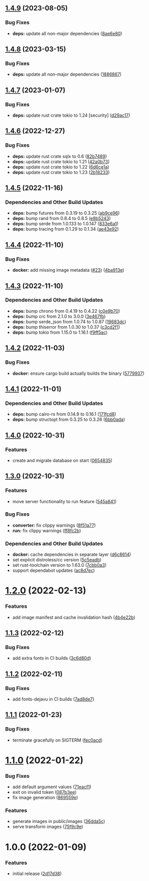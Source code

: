 ## [1.4.9](https://github.com/vtavernier/utc-telegram-bot/compare/v1.4.8...v1.4.9) (2023-08-05)


### Bug Fixes

* **deps:** update all non-major dependencies ([8ae6e80](https://github.com/vtavernier/utc-telegram-bot/commit/8ae6e801c93f2383de62cf2df1b7dad1b0035fa8))

## [1.4.8](https://github.com/vtavernier/utc-telegram-bot/compare/v1.4.7...v1.4.8) (2023-03-15)


### Bug Fixes

* **deps:** update all non-major dependencies ([1886867](https://github.com/vtavernier/utc-telegram-bot/commit/18868672c7c13304af2487d199c985efce86e362))

## [1.4.7](https://github.com/vtavernier/utc-telegram-bot/compare/v1.4.6...v1.4.7) (2023-01-07)


### Bug Fixes

* **deps:** update rust crate tokio to 1.24 [security] ([d29ac17](https://github.com/vtavernier/utc-telegram-bot/commit/d29ac177b1aa10cf028ddc97bacb861fed8d1cd0))

## [1.4.6](https://github.com/vtavernier/utc-telegram-bot/compare/v1.4.5...v1.4.6) (2022-12-27)


### Bug Fixes

* **deps:** update rust crate sqlx to 0.6 ([82b7489](https://github.com/vtavernier/utc-telegram-bot/commit/82b7489e79f11807340e9184b0ceeb46085429cf))
* **deps:** update rust crate tokio to 1.21 ([42a0b73](https://github.com/vtavernier/utc-telegram-bot/commit/42a0b731bd8f090131a20a3989acf6bda87f497c))
* **deps:** update rust crate tokio to 1.22 ([6d6ce1a](https://github.com/vtavernier/utc-telegram-bot/commit/6d6ce1a5b9fbfa9d9ef3cf2c541feb9e84e50bd8))
* **deps:** update rust crate tokio to 1.23 ([2b18233](https://github.com/vtavernier/utc-telegram-bot/commit/2b182335a4ba1c116b54fb3b7d0195f2cac7e72d))

## [1.4.5](https://github.com/vtavernier/utc-telegram-bot/compare/v1.4.4...v1.4.5) (2022-11-16)


### Dependencies and Other Build Updates

* **deps:** bump futures from 0.3.19 to 0.3.25 ([ab9ce96](https://github.com/vtavernier/utc-telegram-bot/commit/ab9ce964ee69f48f46ea053deb37c63914e3bb71))
* **deps:** bump rand from 0.8.4 to 0.8.5 ([e8b5243](https://github.com/vtavernier/utc-telegram-bot/commit/e8b524331dce162349801dab809a0212473c77e0))
* **deps:** bump serde from 1.0.133 to 1.0.147 ([833e6a1](https://github.com/vtavernier/utc-telegram-bot/commit/833e6a14631d50d48d16272c8e85fa5af62491dd))
* **deps:** bump tracing from 0.1.29 to 0.1.34 ([ae43e92](https://github.com/vtavernier/utc-telegram-bot/commit/ae43e923093523c50402df5c19dd2ee6019b894a))

## [1.4.4](https://github.com/vtavernier/utc-telegram-bot/compare/v1.4.3...v1.4.4) (2022-11-10)


### Bug Fixes

* **docker:** add missing image metadata ([#23](https://github.com/vtavernier/utc-telegram-bot/issues/23)) ([4ba913e](https://github.com/vtavernier/utc-telegram-bot/commit/4ba913e0f2bbd0cb1f1428259d31d816d95678a0))

## [1.4.3](https://github.com/vtavernier/utc-telegram-bot/compare/v1.4.2...v1.4.3) (2022-11-10)


### Dependencies and Other Build Updates

* **deps:** bump chrono from 0.4.19 to 0.4.22 ([c0e9b70](https://github.com/vtavernier/utc-telegram-bot/commit/c0e9b708e2691aa4570f9d0ceac341cf41a5fc6c))
* **deps:** bump crc from 2.1.0 to 3.0.0 ([3e467fb](https://github.com/vtavernier/utc-telegram-bot/commit/3e467fb34764e80371ad36b42e02268b8860ad8f))
* **deps:** bump serde_json from 1.0.74 to 1.0.87 ([19683dc](https://github.com/vtavernier/utc-telegram-bot/commit/19683dc5b5d80976d9606b6e038b3e9c8f4a62fa))
* **deps:** bump thiserror from 1.0.30 to 1.0.37 ([c3cd2f1](https://github.com/vtavernier/utc-telegram-bot/commit/c3cd2f1678367cea66b05c326762d2b7a8a1ef42))
* **deps:** bump tokio from 1.15.0 to 1.16.1 ([f9ff5ac](https://github.com/vtavernier/utc-telegram-bot/commit/f9ff5acaa0e2d61874029ef1ca0fe2520ff4c5ec))

## [1.4.2](https://github.com/vtavernier/utc-telegram-bot/compare/v1.4.1...v1.4.2) (2022-11-03)


### Bug Fixes

* **docker:** ensure cargo build actually builds the binary ([5779937](https://github.com/vtavernier/utc-telegram-bot/commit/5779937a968f2505cce662da07749c4181dd0cf2))

## [1.4.1](https://github.com/vtavernier/utc-telegram-bot/compare/v1.4.0...v1.4.1) (2022-11-01)


### Dependencies and Other Build Updates

* **deps:** bump cairo-rs from 0.14.9 to 0.16.1 ([171fcd8](https://github.com/vtavernier/utc-telegram-bot/commit/171fcd8ac4cca27d5defdb1746970d5b42e74bba))
* **deps:** bump structopt from 0.3.25 to 0.3.26 ([6bb0ada](https://github.com/vtavernier/utc-telegram-bot/commit/6bb0adad2cc58172e59f3d607237a170a2829282))

## [1.4.0](https://github.com/vtavernier/utc-telegram-bot/compare/v1.3.0...v1.4.0) (2022-10-31)


### Features

* create and migrate database on start ([0654835](https://github.com/vtavernier/utc-telegram-bot/commit/0654835743bcb0aadae9faaef047fc3e1b5e8dad))

## [1.3.0](https://github.com/vtavernier/utc-telegram-bot/compare/v1.2.0...v1.3.0) (2022-10-31)


### Features

* move server functionality to run feature ([545a841](https://github.com/vtavernier/utc-telegram-bot/commit/545a841cd96763e48f5913009222b0b50bcedcf2))


### Bug Fixes

* **converter:** fix clippy warnings ([8f51a77](https://github.com/vtavernier/utc-telegram-bot/commit/8f51a7719f3144e9dacd641d4acaa6a744957d74))
* **run:** fix clippy warnings ([ff8fc2b](https://github.com/vtavernier/utc-telegram-bot/commit/ff8fc2bb71fa8ea9df03703ed0f0b0631d546c55))


### Dependencies and Other Build Updates

* **docker:** cache dependencies in separate layer ([d6c8614](https://github.com/vtavernier/utc-telegram-bot/commit/d6c8614ac0a12407daffb9d575e2c28f0a03daf8))
* set explicit distroless/cc version ([5c5eadb](https://github.com/vtavernier/utc-telegram-bot/commit/5c5eadb864b3f173606024deec879a729e09b43f))
* set rust-toolchain version to 1.63.0 ([7cbb0a3](https://github.com/vtavernier/utc-telegram-bot/commit/7cbb0a3535f391210f318e4168d544b6186bb2e3))
* support dependabot updates ([ac8d7ec](https://github.com/vtavernier/utc-telegram-bot/commit/ac8d7ecb78de301563f6bff0b6b5ef160335b962))

# [1.2.0](https://github.com/vtavernier/utc-telegram-bot/compare/v1.1.3...v1.2.0) (2022-02-13)


### Features

* add image manifest and cache invalidation hash ([4b4e22b](https://github.com/vtavernier/utc-telegram-bot/commit/4b4e22b58998b5b6406ea5c9c4ef8d087bad5d3f))

## [1.1.3](https://github.com/vtavernier/utc-telegram-bot/compare/v1.1.2...v1.1.3) (2022-02-12)


### Bug Fixes

* add extra fonts in CI builds ([3c6d80d](https://github.com/vtavernier/utc-telegram-bot/commit/3c6d80d17efb42ccadb5c750f662f73a759b7c76))

## [1.1.2](https://github.com/vtavernier/utc-telegram-bot/compare/v1.1.1...v1.1.2) (2022-02-11)


### Bug Fixes

* add fonts-dejavu in CI builds ([7ad8de7](https://github.com/vtavernier/utc-telegram-bot/commit/7ad8de7b8a9cb012ab558c40ac6ea525a5cdf3c5))

## [1.1.1](https://github.com/vtavernier/utc-telegram-bot/compare/v1.1.0...v1.1.1) (2022-01-23)


### Bug Fixes

* terminate gracefully on SIGTERM ([fec0acd](https://github.com/vtavernier/utc-telegram-bot/commit/fec0acd0aac7f8ead72043a7744dd7049f114ae1))

# [1.1.0](https://github.com/vtavernier/utc-telegram-bot/compare/v1.0.0...v1.1.0) (2022-01-22)


### Bug Fixes

* add default argument values ([71eacf1](https://github.com/vtavernier/utc-telegram-bot/commit/71eacf1070dee57c8ac25858c1765ba4e7f6298b))
* exit on invalid token ([087b3ee](https://github.com/vtavernier/utc-telegram-bot/commit/087b3eedfbe168378c03d733e55e92e93e895d80))
* fix image generation ([869559e](https://github.com/vtavernier/utc-telegram-bot/commit/869559e72ab3da4d4ad206ca73b688c5834608e7))


### Features

* generate images in public/images ([36dda5c](https://github.com/vtavernier/utc-telegram-bot/commit/36dda5caf651c63cdf8dddc4c6d202c03fe51589))
* serve transform images ([75f9c9e](https://github.com/vtavernier/utc-telegram-bot/commit/75f9c9ea1717fd27f0b1784f1fc8b37c09c054c5))

# 1.0.0 (2022-01-09)


### Features

* initial release ([2d17d38](https://github.com/vtavernier/utc-telegram-bot/commit/2d17d3867707600a801b8d874b62789e5e599d65))
